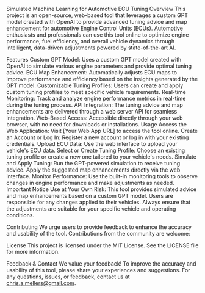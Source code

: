 Simulated Machine Learning for Automotive ECU Tuning
Overview
This project is an open-source, web-based tool that leverages a custom GPT model created with OpenAI to provide advanced tuning advice and map enhancement for automotive Engine Control Units (ECUs). Automotive enthusiasts and professionals can use this tool online to optimize engine performance, fuel efficiency, and overall vehicle dynamics through intelligent, data-driven adjustments powered by state-of-the-art AI.

Features
Custom GPT Model: Uses a custom GPT model created with OpenAI to simulate various engine parameters and provide optimal tuning advice.
ECU Map Enhancement: Automatically adjusts ECU maps to improve performance and efficiency based on the insights generated by the GPT model.
Customizable Tuning Profiles: Users can create and apply custom tuning profiles to meet specific vehicle requirements.
Real-time Monitoring: Track and analyze engine performance metrics in real-time during the tuning process.
API Integration: The tuning advice and map enhancements are delivered through a web server API for seamless integration.
Web-Based Access: Accessible directly through your web browser, with no need for downloads or installations.
Usage
Access the Web Application:
Visit [Your Web App URL] to access the tool online.
Create an Account or Log In:
Register a new account or log in with your existing credentials.
Upload ECU Data:
Use the web interface to upload your vehicle's ECU data.
Select or Create Tuning Profile:
Choose an existing tuning profile or create a new one tailored to your vehicle's needs.
Simulate and Apply Tuning:
Run the GPT-powered simulation to receive tuning advice.
Apply the suggested map enhancements directly via the web interface.
Monitor Performance:
Use the built-in monitoring tools to observe changes in engine performance and make adjustments as needed.
Important Notice
Use at Your Own Risk: This tool provides simulated advice and map enhancements based on a custom GPT model. Users are responsible for any changes applied to their vehicles. Always ensure that the adjustments are suitable for your specific vehicle and operating conditions.

Contributing
We urge users to provide feedback to enhance the accuracy and usability of the tool. Contributions from the community are welcome:



License
This project is licensed under the MIT License. See the LICENSE file for more information.

Feedback & Contact
We value your feedback! To improve the accuracy and usability of this tool, please share your experiences and suggestions. For any questions, issues, or feedback, contact us at chris.a.mellers@gmail.com.


